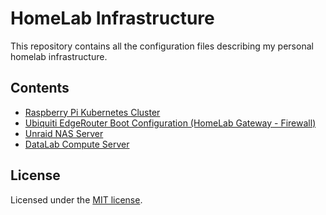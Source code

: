 # HomeLab Infrastructure
This repository contains all the configuration files describing my personal homelab infrastructure.

## Contents
- [Raspberry Pi Kubernetes Cluster](./picluster)
- [Ubiquiti EdgeRouter Boot Configuration (HomeLab Gateway - Firewall)](./edgerouter/config)
- [Unraid NAS Server](./nas)
- [DataLab Compute Server](./datalab)

## License
Licensed under the [MIT license](LICENSE).